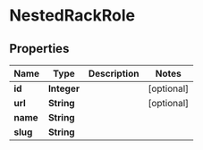 # NestedRackRole

## Properties
Name | Type | Description | Notes
------------ | ------------- | ------------- | -------------
**id** | **Integer** |  |  [optional]
**url** | **String** |  |  [optional]
**name** | **String** |  | 
**slug** | **String** |  | 
